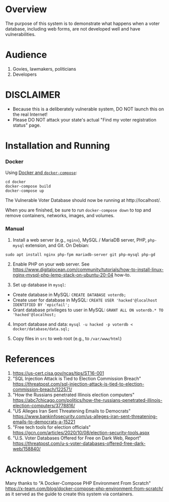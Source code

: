 # Overview
The purpose of this system is to demonstrate what happens when a voter database, including web forms, are not developed well and have vulnerabilities.

# Audience
1. Govies, lawmakers, politicians
2. Developers

# DISCLAIMER
* Because this is a deliberately vulnerable system, DO NOT launch this on the real Internet!
* Please DO NOT attack your state's actual "Find my voter registration status" page.

# Installation and Running

### Docker

Using [Docker and `docker-compose`](https://github.com/docker/compose):

```console
cd docker
docker-compose build
docker-compose up
```

The Vulnerable Voter Database should now be running at http://localhost/.

When you are finished, be sure to run `docker-compose down` to top and remove containers, networks, images, and volumes.

### Manual

1. Install a web server (e.g., `nginx`), MySQL / MariaDB server, PHP, `php-mysql` extension, and Git.  On Debian:
```console
sudo apt install nginx php-fpm mariadb-server git php-mysql php-gd
```

2. Enable PHP on your web server.  See https://www.digitalocean.com/community/tutorials/how-to-install-linux-nginx-mysql-php-lemp-stack-on-ubuntu-20-04 how-to.

3. Set up database in `mysql`:
- Create database in MySQL: `CREATE DATABASE voterdb;`
- Create user for database in MySQL: `CREATE USER 'hacked'@localhost IDENTIFIED BY 'epicfail';`
- Grant database privileges to user in MySQL: `GRANT ALL ON voterdb.* TO 'hacked'@localhost;`

4. Import database and data: `mysql -u hacked -p voterdb < docker/database/data.sql;`

5. Copy files in `src` to web root (e.g., to `/var/www/html`)

# References
1. https://us-cert.cisa.gov/ncas/tips/ST16-001
2. "SQL Injection Attack is Tied to Election Commission Breach" https://threatpost.com/sql-injection-attack-is-tied-to-election-commission-breach/122571/
3. "How the Russians penetrated Illinois election computers" https://abc7chicago.com/politics/how-the-russians-penetrated-illinois-election-computers/3778816/
4. "US Alleges Iran Sent Threatening Emails to Democrats" https://www.bankinfosecurity.com/us-alleges-iran-sent-threatening-emails-to-democrats-a-15221
5. "Free tech tools for election officials" https://gcn.com/articles/2020/10/08/election-security-tools.aspx
6. "U.S. Voter Databases Offered for Free on Dark Web, Report" https://threatpost.com/u-s-voter-databases-offered-free-dark-web/158840/

# Acknowledgement
Many thanks to "A Docker-Compose PHP Environment From Scratch" https://x-team.com/blog/docker-compose-php-environment-from-scratch/ as it served as the guide to create this system via containers.